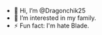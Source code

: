 - 👋 Hi, I’m @Dragonchik25
- 👀 I’m interested in my family.
- ⚡ Fun fact: I'm hate Blade.

<!---
Dragonchik25/Dragonchik25 is a ✨ special ✨ repository because its `README.md` (this file) appears on your GitHub profile.
You can click the Preview link to take a look at your changes.
--->
